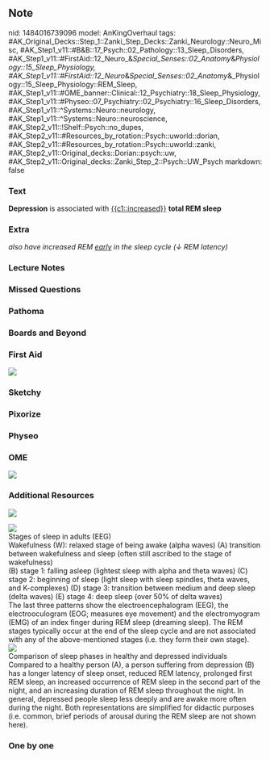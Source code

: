 ## Note
nid: 1484016739096
model: AnKingOverhaul
tags: #AK_Original_Decks::Step_1::Zanki_Step_Decks::Zanki_Neurology::Neuro_Misc, #AK_Step1_v11::#B&B::17_Psych::02_Pathology::13_Sleep_Disorders, #AK_Step1_v11::#FirstAid::12_Neuro_&_Special_Senses::02_Anatomy_&_Physiology::15_Sleep_Physiology, #AK_Step1_v11::#FirstAid::12_Neuro_&_Special_Senses::02_Anatomy_&_Physiology::15_Sleep_Physiology::REM_Sleep, #AK_Step1_v11::#OME_banner::Clinical::12_Psychiatry::18_Sleep_Physiology, #AK_Step1_v11::#Physeo::07_Psychiatry::02_Psychiatry::16_Sleep_Disorders, #AK_Step1_v11::^Systems::Neuro::neurology, #AK_Step1_v11::^Systems::Neuro::neuroscience, #AK_Step2_v11::!Shelf::Psych::no_dupes, #AK_Step2_v11::#Resources_by_rotation::Psych::uworld::dorian, #AK_Step2_v11::#Resources_by_rotation::Psych::uworld::zanki, #AK_Step2_v11::Original_decks::Dorian::psych::uw, #AK_Step2_v11::Original_decks::Zanki_Step_2::Psych::UW_Psych
markdown: false

### Text
<div>
  <b>Depression</b> is associated with <u>{{c1::increased}}</u>
  <b>total REM sleep</b>
</div>

### Extra
<i>also have increased REM <u>early</u> in the sleep cycle (↓ REM
latency)</i>

### Lecture Notes


### Missed Questions


### Pathoma


### Boards and Beyond


### First Aid
<img src="tmpFFzUG4.png">

### Sketchy


### Pixorize


### Physeo


### OME
<div class="ome-widget">
  <a href=
  "https://onlinemeded.org/spa/psychiatry/sleep-physiology/acquire?ref=anki">
  <img src="_OME_AnkiFlashcards_Lesson_1.png"></a>
</div>

### Additional Resources
<img src="paste-cf22f4c1be924599dc38ff888df795f7daca3e9e.jpg"
class="resizer">
<div><img src="big_5c51d02b2d8ed.jpg" class="resizer"></div>
<div>
  <div>
    <div>
      Stages of sleep in adults (EEG)
    </div>
  </div>
  <div>
    <div>
      <div>
        Wakefulness (W): relaxed stage of being awake (alpha waves)
        (A) transition between wakefulness and sleep (often still
        ascribed to the stage of wakefulness)
      </div>
      <div>
        (B) stage 1: falling asleep (lightest sleep with alpha and
        theta waves) (C) stage 2: beginning of sleep (light sleep
        with sleep spindles, theta waves, and K-complexes) (D)
        stage 3: transition between medium and deep sleep (delta
        waves) (E) stage 4: deep sleep (over 50% of delta waves)
      </div>
      <div>
        The last three patterns show the electroencephalogram
        (EEG), the electrooculogram (EOG; measures eye movement)
        and the electromyogram (EMG) of an index finger during REM
        sleep (dreaming sleep). The REM stages typically occur at
        the end of the sleep cycle and are not associated with any
        of the above-mentioned stages (i.e. they form their own
        stage).
      </div>
    </div>
  </div>
</div>
<div><img src="big_58ecde440bbb1.jpg" class="resizer"></div>
<div>
  <div>
    <div>
      Comparison of sleep phases in healthy and depressed
      individuals
    </div>
  </div>
  <div>
    <div>
      <div>
        Compared to a healthy person (A), a person suffering from
        depression (B) has a longer latency of sleep onset, reduced
        REM latency, prolonged first REM sleep, an increased
        occurrence of REM sleep in the second part of the night,
        and an increasing duration of REM sleep throughout the
        night. In general, depressed people sleep less deeply and
        are awake more often during the night. Both representations
        are simplified for didactic purposes (i.e. common, brief
        periods of arousal during the REM sleep are not shown
        here).
      </div>
    </div>
  </div>
</div>

### One by one

